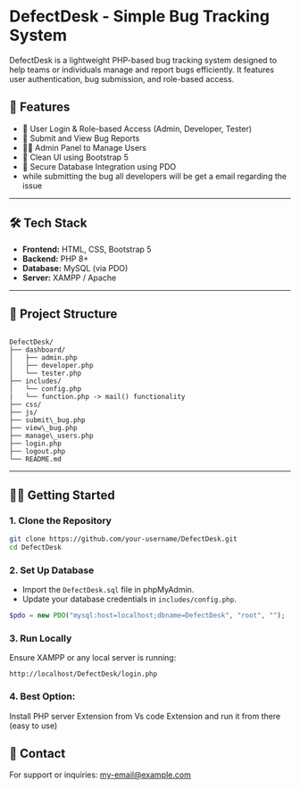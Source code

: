 
#  DefectDesk - Simple Bug Tracking System

DefectDesk is a lightweight PHP-based bug tracking system designed to help teams or individuals manage and report bugs efficiently. It features user authentication, bug submission, and role-based access.



## 🚀 Features

- 🔐 User Login & Role-based Access (Admin, Developer, Tester)
- 📝 Submit and View Bug Reports
- 👨‍💻 Admin Panel to Manage Users
- 🧾 Clean UI using Bootstrap 5
- 💾 Secure Database Integration using PDO
- while submitting the bug all developers will be get a email regarding the issue 

---

## 🛠️ Tech Stack

- **Frontend:** HTML, CSS, Bootstrap 5
- **Backend:** PHP 8+
- **Database:** MySQL (via PDO)
- **Server:** XAMPP / Apache

---

## 📁 Project Structure

```

DefectDesk/
├── dashboard/
│   ├── admin.php
│   ├── developer.php
│   └── tester.php
├── includes/
│   └── config.php
|   └── function.php -> mail() functionality
├── css/
├── js/
├── submit\_bug.php
├── view\_bug.php
├── manage\_users.php
├── login.php
├── logout.php
└── README.md

````

---

## 🧑‍💻 Getting Started

### 1. Clone the Repository

```bash
git clone https://github.com/your-username/DefectDesk.git
cd DefectDesk
````

### 2. Set Up Database

* Import the `DefectDesk.sql` file in phpMyAdmin.
* Update your database credentials in `includes/config.php`.

```php
$pdo = new PDO("mysql:host=localhost;dbname=DefectDesk", "root", "");
```

### 3. Run Locally

Ensure XAMPP or any local server is running:

```
http://localhost/DefectDesk/login.php
```

### 4. Best Option:
Install PHP server Extension from Vs code Extension
and run it from there
(easy to use)



## 📧 Contact

For support or inquiries: [my-email@example.com](mailto:thums9up@gmail.com)

